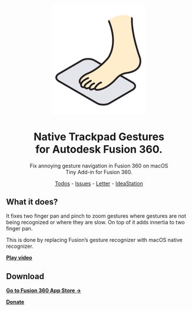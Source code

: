 <p align="center"><img src="logo.png" width="256"/></p>

<h1 align="center">Native Trackpad Gestures<br/>for Autodesk Fusion 360.</h1>
<p align="center">Fix annoying gesture navigation in Fusion 360 on macOS<br/>Tiny Add-in for Fusion 360.</p>
<p align="center">
  <a href="https://github.com/pravdomil/Native-Trackpad/search?q=todo">Todos</a>
  -
  <a href="https://github.com/pravdomil/Native-Trackpad/issues">Issues</a>
  -
  <a href="https://medium.com/@smenor/an-open-letter-to-the-next-ceo-of-autodesk-310c02dd5607#9844">Letter</a>
  -
  <a href="https://forums.autodesk.com/t5/ideastation-request-a-feature-or/use-native-trackpad-gesture-recognition-on-macos/idi-p/7018667">IdeaStation</a>
</p>

## What it does?
It fixes two finger pan and pinch to zoom gestures where gestures are not being recognized or where they are slow. On top of it adds innertia to two finger pan.

This is done by replacing Fusion’s gesture recognizer with macOS native recognizer.

[**Play video**](https://www.youtube.com/watch?v=7M2McvpOL90)


## Download

[**Go to Fusion 360 App Store →**](https://apps.autodesk.com/FUSION/en/Detail/Index?id=2223881439415941299)

[**Donate**](https://www.paypal.com/cgi-bin/webscr?cmd=_s-xclick&hosted_button_id=BCL2X3AFQBAP2&item_name=NativeTrackpad%20beer)
